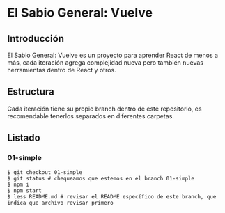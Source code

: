 # El Sabio General: Vuelve

## Introducción
El Sabio General: Vuelve es un proyecto para aprender React de menos a más, cada iteración agrega complejidad nueva
pero también nuevas herramientas dentro de React y otros.

## Estructura
Cada iteración tiene su propio branch dentro de este repositorio, es recomendable tenerlos separados en diferentes
carpetas.

## Listado

### 01-simple
```
$ git checkout 01-simple
$ git status # chequeamos que estemos en el branch 01-simple
$ npm i
$ npm start
$ less README.md # revisar el README específico de este branch, que indica que archivo revisar primero
```
